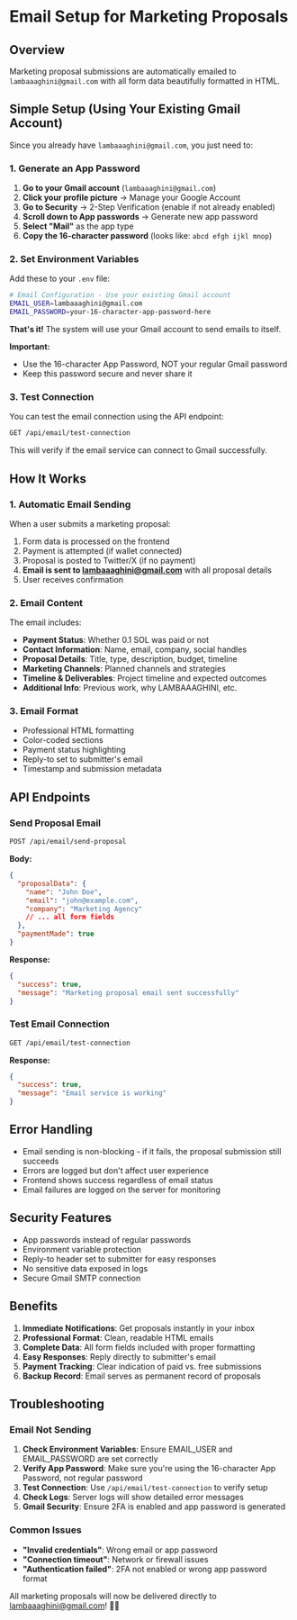 # Email Setup for Marketing Proposals

## Overview

Marketing proposal submissions are automatically emailed to `lambaaaghini@gmail.com` with all form data beautifully formatted in HTML.

## Simple Setup (Using Your Existing Gmail Account)

Since you already have `lambaaaghini@gmail.com`, you just need to:

### 1. Generate an App Password

1. **Go to your Gmail account** (`lambaaaghini@gmail.com`)
2. **Click your profile picture** → Manage your Google Account
3. **Go to Security** → 2-Step Verification (enable if not already enabled)
4. **Scroll down to App passwords** → Generate new app password
5. **Select "Mail"** as the app type
6. **Copy the 16-character password** (looks like: `abcd efgh ijkl mnop`)

### 2. Set Environment Variables

Add these to your `.env` file:

```bash
# Email Configuration - Use your existing Gmail account
EMAIL_USER=lambaaaghini@gmail.com
EMAIL_PASSWORD=your-16-character-app-password-here
```

**That's it!** The system will use your Gmail account to send emails to itself.

**Important:**

- Use the 16-character App Password, NOT your regular Gmail password
- Keep this password secure and never share it

### 3. Test Connection

You can test the email connection using the API endpoint:

```bash
GET /api/email/test-connection
```

This will verify if the email service can connect to Gmail successfully.

## How It Works

### 1. Automatic Email Sending

When a user submits a marketing proposal:

1. Form data is processed on the frontend
2. Payment is attempted (if wallet connected)
3. Proposal is posted to Twitter/X (if no payment)
4. **Email is sent to lambaaaghini@gmail.com** with all proposal details
5. User receives confirmation

### 2. Email Content

The email includes:

- **Payment Status**: Whether 0.1 SOL was paid or not
- **Contact Information**: Name, email, company, social handles
- **Proposal Details**: Title, type, description, budget, timeline
- **Marketing Channels**: Planned channels and strategies
- **Timeline & Deliverables**: Project timeline and expected outcomes
- **Additional Info**: Previous work, why LAMBAAAGHINI, etc.

### 3. Email Format

- Professional HTML formatting
- Color-coded sections
- Payment status highlighting
- Reply-to set to submitter's email
- Timestamp and submission metadata

## API Endpoints

### Send Proposal Email

```bash
POST /api/email/send-proposal
```

**Body:**

```json
{
  "proposalData": {
    "name": "John Doe",
    "email": "john@example.com",
    "company": "Marketing Agency"
    // ... all form fields
  },
  "paymentMade": true
}
```

**Response:**

```json
{
  "success": true,
  "message": "Marketing proposal email sent successfully"
}
```

### Test Email Connection

```bash
GET /api/email/test-connection
```

**Response:**

```json
{
  "success": true,
  "message": "Email service is working"
}
```

## Error Handling

- Email sending is non-blocking - if it fails, the proposal submission still succeeds
- Errors are logged but don't affect user experience
- Frontend shows success regardless of email status
- Email failures are logged on the server for monitoring

## Security Features

- App passwords instead of regular passwords
- Environment variable protection
- Reply-to header set to submitter for easy responses
- No sensitive data exposed in logs
- Secure Gmail SMTP connection

## Benefits

1. **Immediate Notifications**: Get proposals instantly in your inbox
2. **Professional Format**: Clean, readable HTML emails
3. **Complete Data**: All form fields included with proper formatting
4. **Easy Responses**: Reply directly to submitter's email
5. **Payment Tracking**: Clear indication of paid vs. free submissions
6. **Backup Record**: Email serves as permanent record of proposals

## Troubleshooting

### Email Not Sending

1. **Check Environment Variables**: Ensure EMAIL_USER and EMAIL_PASSWORD are set correctly
2. **Verify App Password**: Make sure you're using the 16-character App Password, not regular password
3. **Test Connection**: Use `/api/email/test-connection` to verify setup
4. **Check Logs**: Server logs will show detailed error messages
5. **Gmail Security**: Ensure 2FA is enabled and app password is generated

### Common Issues

- **"Invalid credentials"**: Wrong email or app password
- **"Connection timeout"**: Network or firewall issues
- **"Authentication failed"**: 2FA not enabled or wrong app password format

All marketing proposals will now be delivered directly to lambaaaghini@gmail.com! 🐑📧
